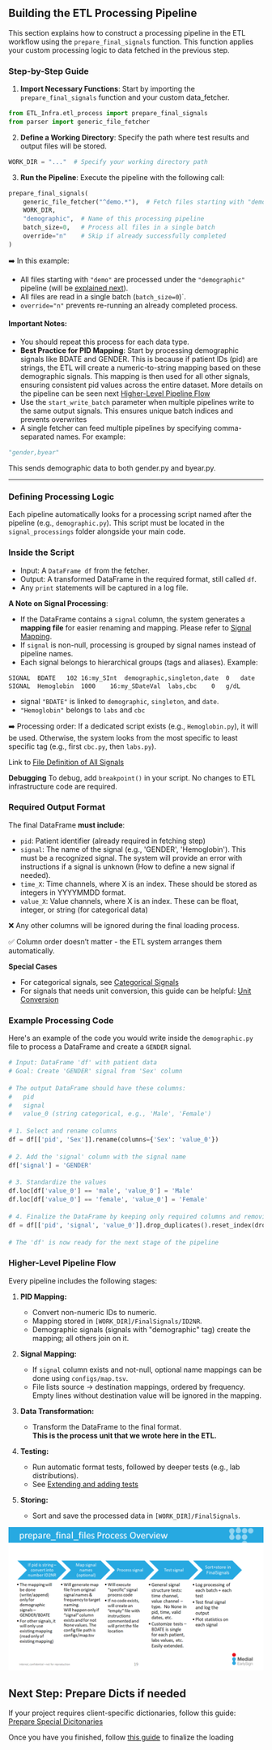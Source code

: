 ## Building the ETL Processing Pipeline

This section explains how to construct a processing pipeline in the ETL workflow using the `prepare_final_signals` function. This function applies your custom processing logic to data fetched in the previous step.

### Step-by-Step Guide
1. **Import Necessary Functions**: 
Start by importing the `prepare_final_signals` function and your custom data_fetcher.

```python
from ETL_Infra.etl_process import prepare_final_signals
from parser import generic_file_fetcher
```
2. **Define a Working Directory**: 
Specify the path where test results and output files will be stored.

```python
WORK_DIR = "..."  # Specify your working directory path
```

3. **Run the Pipeline**: 
Execute the pipeline with the following call:

```python
prepare_final_signals(
    generic_file_fetcher("^demo.*"),  # Fetch files starting with "demo"
    WORK_DIR,
    "demographic",  # Name of this processing pipeline
    batch_size=0,   # Process all files in a single batch
    override="n"    # Skip if already successfully completed
)
```

➡️ In this example:

* All files starting with `"demo"` are processed under the `"demographic"` pipeline (will be [explained next](#defining-processing-logic)).
* All files are read in a single batch (`batch_size=0`)`.
* `override="n"` prevents re-running an already completed process.

#### Important Notes:

* You should repeat this process for each data type.
* **Best Practice for PID Mapping**: Start by processing demographic signals like BDATE and GENDER. This is because if patient IDs (pid) are strings, the ETL will create a numeric-to-string mapping based on these demographic signals. This mapping is then used for all other signals, ensuring consistent pid values across the entire dataset. More details on the pipeline can be seen next [Higher-Level Pipeline Flow](#higher-level-pipeline-flow)
* Use the `start_write_batch` parameter when multiple pipelines write to the same output signals. This ensures unique batch indices and prevents overwrites
* A single fetcher can feed multiple pipelines by specifying comma-separated names. For example:
```python
"gender,byear"
```
This sends demographic data to both gender.py and byear.py.

--------

### Defining Processing Logic

Each pipeline automatically looks for a processing script named after the pipeline (e.g., `demographic.py`).
This script must be located in the `signal_processings` folder alongside your main code.

### Inside the Script

* Input: A `DataFrame df` from the fetcher.
* Output: A transformed DataFrame in the required format, still called `df`.
* Any `print` statements will be captured in a log file.

**A Note on Signal Processing**: 

* If the DataFrame contains a `signal` column, the system generates a **mapping file** for easier renaming and mapping. Please refer to [Signal Mapping](#higher-level-look-on-the-pipeline).
* If `signal` is non-null, processing is grouped by signal names instead of pipeline names.
* Each signal belongs to hierarchical groups (tags and aliases). Example:
```
SIGNAL	BDATE	102	16:my_SInt	demographic,singleton,date	0	date
SIGNAL	Hemoglobin	1000	16:my_SDateVal	labs,cbc	0	g/dL
```
* signal `"BDATE"` is linked to `demographic`, `singleton`, and `date`.
* `"Hemoglobin"` belongs to `labs` and `cbc`

➡️ Processing order:
If a dedicated script exists (e.g., `Hemoglobin.py`), it will be used. 
Otherwise, the system looks from the most specific to least specific tag (e.g., first `cbc.py`, then `labs.py`).

Link to [File Definition of All Signals](https://github.com/Medial-EarlySign/MR_Tools/blob/main/RepoLoadUtils/common/ETL_Infra/rep_signals/general.signals)

**Debugging**
To debug, add `breakpoint()` in your script. No changes to ETL infrastructure code are required.

### Required Output Format

The final DataFrame **must include**:

* `pid`: Patient identifier (already required in fetching step)
* `signal`: The name of the signal (e.g., 'GENDER', 'Hemoglobin'). This must be a recognized signal. The system will provide an error with instructions if a signal is unknown (How to define a new signal if needed).
* `time_X`: Time channels, where X is an index. These should be stored as integers in YYYYMMDD format.
* `value_X`: Value channels, where X is an index. These can be float, integer, or string (for categorical data)

❌ Any other columns will be ignored during the final loading process.

✅ Column order doesn’t matter - the ETL system arranges them automatically.

**Special Cases**

* For categorical signals, see [Categorical Signals](Categorical%20signal_%20Custom%20dictionaries.md)
* For signals that needs unit conversion, this guide can be helpful: [Unit Conversion](unit_conversion)

### Example Processing Code

Here's an example of the code you would write inside the `demographic.py` file to process a DataFrame and create a `GENDER` signal.

```python
# Input: DataFrame 'df' with patient data
# Goal: Create 'GENDER' signal from 'Sex' column

# The output DataFrame should have these columns:
#   pid
#   signal
#   value_0 (string categorical, e.g., 'Male', 'Female')

# 1. Select and rename columns
df = df[['pid', 'Sex']].rename(columns={'Sex': 'value_0'})

# 2. Add the 'signal' column with the signal name
df['signal'] = 'GENDER'

# 3. Standardize the values
df.loc[df['value_0'] == 'male', 'value_0'] = 'Male'
df.loc[df['value_0'] == 'female', 'value_0'] = 'Female'

# 4. Finalize the DataFrame by keeping only required columns and removing duplicates
df = df[['pid', 'signal', 'value_0']].drop_duplicates().reset_index(drop=True)

# The 'df' is now ready for the next stage of the pipeline
```

### Higher-Level Pipeline Flow

Every pipeline includes the following stages:

1. **PID Mapping:**  
    - Convert non-numeric IDs to numeric.
    - Mapping stored in `[WORK_DIR]/FinalSignals/ID2NR`.
    - Demographic signals (signals with "demographic" tag) create the mapping; all others join on it.

2. **Signal Mapping:** 
    - If `signal` column exists and not-null, optional name mappings can be done using `configs/map.tsv`. 
    - File lists source → destination mappings, ordered by frequency. Empty lines without destination value will be ignored in the mapping.

3. **Data Transformation:**  
    - Transform the DataFrame to the final format.  
    **This is the process unit that we wrote here in the ETL.**

4. **Testing:**  
    - Run automatic format tests, followed by deeper tests (e.g., lab distributions).
    - See [Extending and adding tests](../ETL_process%20dynamic%20testing%20of%20signals.md)

5. **Storing:**  
    - Sort and save the processed data in `[WORK_DIR]/FinalSignals`.

<img src="/attachments/14811382/14811576.png"/>

## Next Step: Prepare Dicts if needed

If your project requires client-specific dictionaries, follow this guide:
[Prepare Special Dicitonaries](Categorical%20signal_%20Custom%20dictionaries.md)

Once you have you finished, follow [this guide](../03.Finalize%20Load#3-optional-prepare-special-client-dictionaries) to finalize the loading